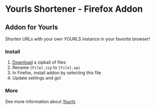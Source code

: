 Yourls Shortener - Firefox Addon
================================


Addon for Yourls
----------------

Shorten URLs with your own YOURLS instance in your favorite browser!

### Install

1. [Download](Firefox-Addon-Yourls/zipball/master) a zipball of files
2. Rename `[File].zip` to `[File].xpi`
3. In Firefox, install addon by selecting this file
4. Update settings and go!

### More

See more information about [Yourls](http://yourls.org/)